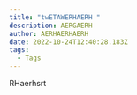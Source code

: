 ```yaml
---
title: "twETAWERHAERH "
description: AERGAERH
author: AERHAERHAERH
date: 2022-10-24T12:40:28.183Z
tags:
  - Tags
---
```

R﻿Haerhsrt